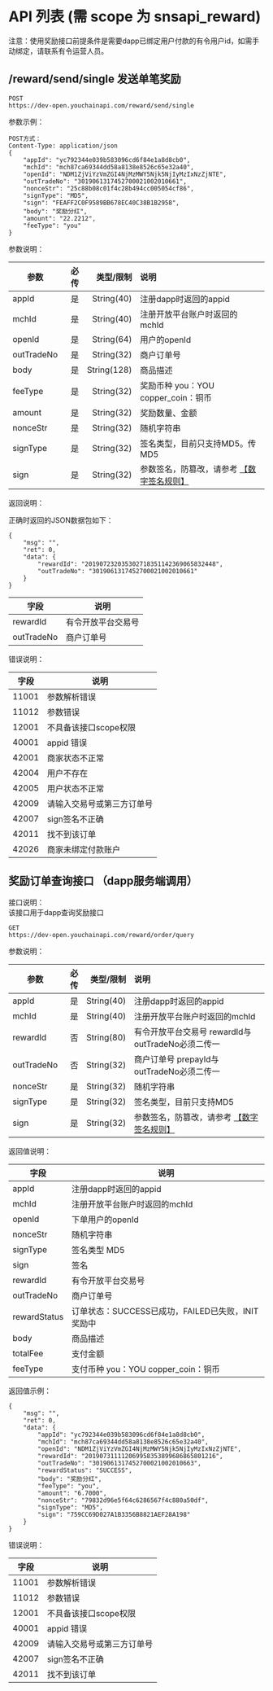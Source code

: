 
# API 列表 (需 scope 为 snsapi_reward)
注意：使用奖励接口前提条件是需要dapp已绑定用户付款的有令用户id，如需手动绑定，请联系有令运营人员。

## /reward/send/single 发送单笔奖励

```
POST
https://dev-open.youchainapi.com/reward/send/single
```
参数示例：
```$xslt
POST方式：
Content-Type: application/json
{
    "appId": "yc792344e039b583096cd6f84e1a8d8cb0",
    "mchId": "mch87ca69344dd58a8138e8526c65e32a40",
    "openId": "NDM1ZjViYzVmZGI4NjMzMWY5Njk5NjIyMzIxNzZjNTE",
    "outTradeNo": "3019061317452700021002010661",
    "nonceStr": "25c88b08c01f4c28b494cc005054cf86",
    "signType": "MD5",
    "sign": "FEAFF2C0F9589BB678EC40C38B1B2958",
    "body": "奖励分红",
    "amount": "22.2212",
    "feeType": "you"
}
```
参数说明：

| 参数           | 必传    | 类型/限制    | 说明  |
| --------      | -----:  | --------:   | :---- |
| appId         | 是      | String(40)  | 注册dapp时返回的appid  |
| mchId         | 是      | String(40)  | 注册开放平台账户时返回的mchId |
| openId        | 是      | String(64)  | 用户的openId |
| outTradeNo    | 是      | String(32)  | 商户订单号 |
| body          | 是      | String(128) | 商品描述 |
| feeType       | 是      | String(32)  | 奖励币种 you：YOU copper_coin：铜币|
| amount        | 是      | String(32)  | 奖励数量、金额 |
| nonceStr      | 是      | String(32)  | 随机字符串 |
| signType      | 是      | String(32)  | 签名类型，目前只支持MD5。传MD5 |
| sign          | 是      | String(32)  | 参数签名，防篡改，请参考 [【数字签名规则】](sign.md) |

返回说明：

正确时返回的JSON数据包如下：

```
{
    "msg": "",
    "ret": 0,
    "data": {
        "rewardId": "201907232035302718351142369065832448",
        "outTradeNo": "3019061317452700021002010661"
    }
}
```

|字段|说明|
| --- | --- |
|rewardId|有令开放平台交易号|
|outTradeNo|商户订单号|

错误说明：

| 字段      | 说明 |
| ---       | --- |
| 11001     | 参数解析错误 |
| 11012     | 参数错误 |
| 12001     | 不具备该接口scope权限 |
| 40001     | appid 错误 |
| 42001     | 商家状态不正常 |
| 42004     | 用户不存在 |
| 42005     | 用户状态不正常 |
| 42009     | 请输入交易号或第三方订单号 |
| 42007     | sign签名不正确 |
| 42011     | 找不到该订单 |
| 42026     | 商家未绑定付款账户 |



## 奖励订单查询接口 （dapp服务端调用）
接口说明：  
该接口用于dapp查询奖励接口
```
GET
https://dev-open.youchainapi.com/reward/order/query
```
参数说明：

| 参数           | 必传    | 类型/限制    | 说明  |
| --------      | -----:  | --------:   | :---- |
| appId         | 是      | String(40)  | 注册dapp时返回的appid |
| mchId         | 是      | String(40)  | 注册开放平台账户时返回的mchId |
| rewardId      | 否      | String(80)  | 有令开放平台交易号 rewardId与outTradeNo必须二传一 |
| outTradeNo    | 否      | String(32)  | 商户订单号 prepayId与outTradeNo必须二传一 |
| nonceStr      | 是      | String(32)  | 随机字符串 |
| signType      | 是      | String(32)  | 签名类型，目前只支持MD5 |
| sign          | 是      | String(32)  | 参数签名，防篡改，请参考 [【数字签名规则】](sign.md)  |

返回值说明：

| 字段            | 说明  |
| ---             | --- |
| appId           | 注册dapp时返回的appid |
| mchId           | 注册开放平台账户时返回的mchId |
| openId          | 下单用户的openId |
| nonceStr        | 随机字符串 |
| signType        | 签名类型 MD5 |
| sign	          | 签名|
| rewardId        | 有令开放平台交易号 |
| outTradeNo      | 商户订单号 |
| rewardStatus    | 订单状态：SUCCESS已成功，FAILED已失败，INIT奖励中 |
| body	          | 商品描述 |
| totalFee	      | 支付金额 |
| feeType	      | 支付币种 you：YOU copper_coin：铜币|
返回值示例：
```$xslt
{
    "msg": "",
    "ret": 0,
    "data": {
        "appId": "yc792344e039b583096cd6f84e1a8d8cb0",
        "mchId": "mch87ca69344dd58a8138e8526c65e32a40",
        "openId": "NDM1ZjViYzVmZGI4NjMzMWY5Njk5NjIyMzIxNzZjNTE",
        "rewardId": "201907311112069958353899686865801216",
        "outTradeNo": "3019061317452700021002010663",
        "rewardStatus": "SUCCESS",
        "body": "奖励分红",
        "feeType": "you",
        "amount": "6.7000",
        "nonceStr": "79832d96e5f64c6286567f4c880a50df",
        "signType": "MD5",
        "sign": "759CC69D027A1B3356B8821AEF28A198"
    }
}
```
错误说明：

| 字段      | 说明 |
| ---       | --- |
| 11001     | 参数解析错误 |
| 11012     | 参数错误 |
| 12001     | 不具备该接口scope权限 |
| 40001     | appid 错误 |
| 42009     | 请输入交易号或第三方订单号 |
| 42007     | sign签名不正确 |
| 42011     | 找不到该订单 |
